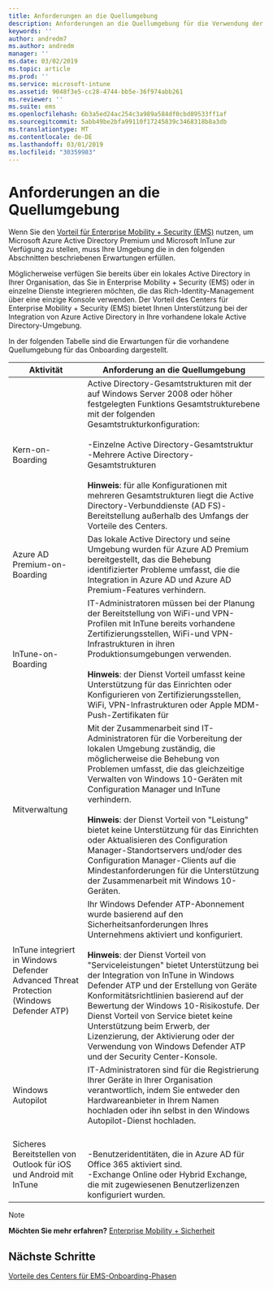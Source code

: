```yaml
---
title: Anforderungen an die Quellumgebung
description: Anforderungen an die Quellumgebung für die Verwendung der Vorteile des Centers für EMS
keywords: ''
author: andredm7
ms.author: andredm
manager: ''
ms.date: 03/02/2019
ms.topic: article
ms.prod: ''
ms.service: microsoft-intune
ms.assetid: 9048f3e5-cc28-4744-bb5e-36f974abb261
ms.reviewer: ''
ms.suite: ems
ms.openlocfilehash: 6b3a5ed24ac254c3a989a584df0cbd89533ff1af
ms.sourcegitcommit: 5abb49be2bfa99110f17245839c3468318b8a3db
ms.translationtype: MT
ms.contentlocale: de-DE
ms.lasthandoff: 03/01/2019
ms.locfileid: "30359983"
---
```

# <a name="source-environment-expectations"></a>Anforderungen an die Quellumgebung

Wenn Sie den [Vorteil für Enterprise Mobility + Security (EMS)](EMS-fasttrack-benefit-for-EMS.md) nutzen, um Microsoft Azure Active Directory Premium und Microsoft InTune zur Verfügung zu stellen, muss Ihre Umgebung die in den folgenden Abschnitten beschriebenen Erwartungen erfüllen.

Möglicherweise verfügen Sie bereits über ein lokales Active Directory in Ihrer Organisation, das Sie in Enterprise Mobility + Security (EMS) oder in einzelne Dienste integrieren möchten, die das Rich-Identity-Management über eine einzige Konsole verwenden. Der Vorteil des Centers für Enterprise Mobility + Security (EMS) bietet Ihnen Unterstützung bei der Integration von Azure Active Directory in Ihre vorhandene lokale Active Directory-Umgebung.

In der folgenden Tabelle sind die Erwartungen für die vorhandene Quellumgebung für das Onboarding dargestellt.

|Aktivität|Anforderung an die Quellumgebung|
|------------|----------------------------------|
|Kern-on-Boarding|Active Directory-Gesamtstrukturen mit der auf Windows Server 2008 oder höher festgelegten Funktions Gesamtstrukturebene mit der folgenden Gesamtstrukturkonfiguration:<br /><br />-Einzelne Active Directory-Gesamtstruktur<br />-Mehrere Active Directory-Gesamtstrukturen </br></br>**Hinweis**: für alle Konfigurationen mit mehreren Gesamtstrukturen liegt die Active Directory-Verbunddienste (AD FS)-Bereitstellung außerhalb des Umfangs der Vorteile des Centers.|
|Azure AD Premium-on-Boarding|Das lokale Active Directory und seine Umgebung wurden für Azure AD Premium bereitgestellt, das die Behebung identifizierter Probleme umfasst, die die Integration in Azure AD und Azure AD Premium-Features verhindern.|
|InTune-on-Boarding| IT-Administratoren müssen bei der Planung der Bereitstellung von WiFi-und VPN-Profilen mit InTune bereits vorhandene Zertifizierungsstellen, WiFi-und VPN-Infrastrukturen in ihren Produktionsumgebungen verwenden.<br /><br /> **Hinweis**: der Dienst Vorteil umfasst keine Unterstützung für das Einrichten oder Konfigurieren von Zertifizierungsstellen, WiFi, VPN-Infrastrukturen oder Apple MDM-Push-Zertifikaten für  |
|Mitverwaltung|Mit der Zusammenarbeit sind IT-Administratoren für die Vorbereitung der lokalen Umgebung zuständig, die möglicherweise die Behebung von Problemen umfasst, die das gleichzeitige Verwalten von Windows 10-Geräten mit Configuration Manager und InTune verhindern.<br /><br />**Hinweis**: der Dienst Vorteil von "Leistung" bietet keine Unterstützung für das Einrichten oder Aktualisieren des Configuration Manager-Standortservers und/oder des Configuration Manager-Clients auf die Mindestanforderungen für die Unterstützung der Zusammenarbeit mit Windows 10-Geräten. |
|InTune integriert in Windows Defender Advanced Threat Protection (Windows Defender ATP)|Ihr Windows Defender ATP-Abonnement wurde basierend auf den Sicherheitsanforderungen Ihres Unternehmens aktiviert und konfiguriert.<br /><br />**Hinweis**: der Dienst Vorteil von "Serviceleistungen" bietet Unterstützung bei der Integration von InTune in Windows Defender ATP und der Erstellung von Geräte Konformitätsrichtlinien basierend auf der Bewertung der Windows 10-Risikostufe. Der Dienst Vorteil von Service bietet keine Unterstützung beim Erwerb, der Lizenzierung, der Aktivierung oder der Verwendung von Windows Defender ATP und der Security Center-Konsole. |
|Windows Autopilot|IT-Administratoren sind für die Registrierung Ihrer Geräte in Ihrer Organisation verantwortlich, indem Sie entweder den Hardwareanbieter in Ihrem Namen hochladen oder ihn selbst in den Windows Autopilot-Dienst hochladen. |
|Sicheres Bereitstellen von Outlook für iOS und Android mit InTune|<br /><br />-Benutzeridentitäten, die in Azure AD für Office 365 aktiviert sind.<br />-Exchange Online oder Hybrid Exchange, die mit zugewiesenen Benutzerlizenzen konfiguriert wurden.<br />|

> [!NOTE]
> **Möchten Sie mehr erfahren?** 
>  [Enterprise Mobility + Sicherheit](https://www.microsoft.com/cloud-platform/enterprise-mobility)

## <a name="next-steps"></a>Nächste Schritte

[Vorteile des Centers für EMS-Onboarding-Phasen](EMS-onboarding-phases.md)
